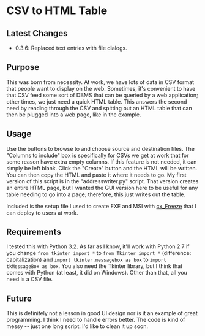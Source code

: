 CSV to HTML Table
=================

Latest Changes
--------------

* 0.3.6: Replaced text entries with file dialogs.

Purpose
-------

This was born from necessity.  At work, we have lots of data in CSV format that people want to display on the web.  Sometimes, it's convenient to have that CSV feed some sort of DBMS that can be queried by a web application; other times, we just need a quick HTML table.  This answers the second need by reading through the CSV and spitting out an HTML table that can then be plugged into a web page, like in the example.

Usage
-----

Use the buttons to browse to and choose source and destination files.  The "Columns to include" box is specifically for CSVs we get at work that for some reason have extra empty columns.  If this feature is not needed, it can simply be left blank.  Click the "Create" button and the HTML will be written.  You can then copy the HTML and paste it where it needs to go.  My first version of this script is in the "addresswriter.py" script.  That version creates an entire HTML page, but I wanted the GUI version here to be useful for any table needing to go into a page; therefore, this just writes out the table.

Included is the setup file I used to create EXE and MSI with [cx_Freeze](http://cx-freeze.sourceforge.net/) that I can deploy to users at work.

Requirements
------------

I tested this with Python 3.2.  As far as I know, it'll work with Python 2.7 if you change `from tkinter import *` to `from Tkinter import *` (difference: capitalization) and `import tkinter.messagebox as box` to `import tkMessageBox as box`.  You also need the Tkinter library, but I think that comes with Python (at least, it did on Windows).  Other than that, all you need is a CSV file.

Future
------

This is definitely not a lesson in good UI design nor is it an example of great programming.  I think I need to handle errors better.  The code is kind of messy -- just one long script.  I'd like to clean it up soon.